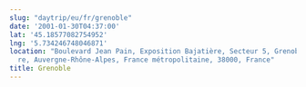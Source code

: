```yaml
---
slug: "daytrip/eu/fr/grenoble"
date: '2001-01-30T04:37:00'
lat: '45.18577082754952'
lng: '5.734246748046871'
location: "Boulevard Jean Pain, Exposition Bajatière, Secteur 5, Grenoble, Isè\
  re, Auvergne-Rhône-Alpes, France métropolitaine, 38000, France"
title: Grenoble
---
```




